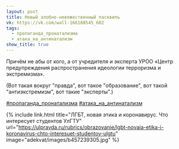 ```yaml
---
layout: post
title: Новый злобно-невежественный пасквиль
vk: https://vk.com/wall-166188545_602
tags:
  - пропаганда_пронатализма
  - атака_на_антинатализм
show_title: true
---
```

Причём не абы от кого, а от учредителя и эксперта УРОО «Центр предупреждения распространения идеологии терроризма и экстремизма».

(Вот такая вокруг "правда", вот такое "образование", вот такой "антиэкстремизм", вот такие "эксперты".)

[#пропаганда_пронатализма](poisk.html#пропаганда_пронатализма)
[#атака_на_антинатализм](poisk.html#атака_на_антинатализм)

{% include link.html title="ЛГБТ, новая этика и коронавирус. Что интересует студентов УлГТУ" url="https://ulpravda.ru/rubrics/obrazovanie/lgbt-novaia-etika-i-koronavirus-chto-interesuet-studentov-ulgtu" image="adekvat/images/b457239305.jpg" %}

